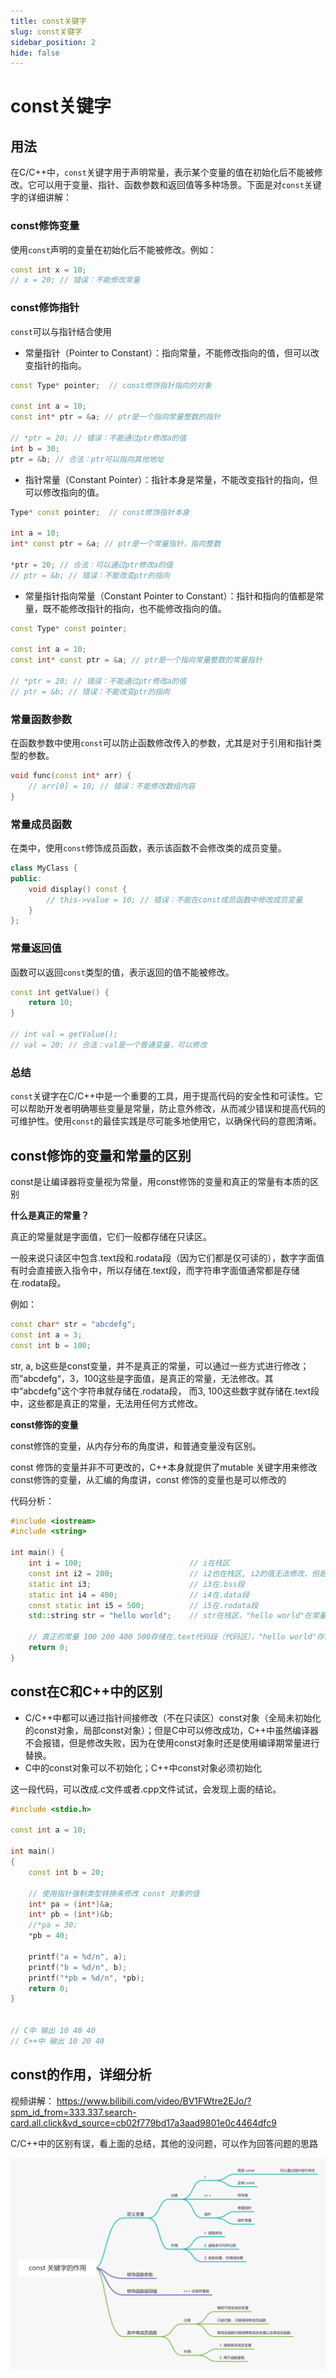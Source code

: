 ```yaml
---
title: const关键字
slug: const关键字
sidebar_position: 2
hide: false
---
```



# const关键字

## 用法

在C/C++中，`const`关键字用于声明常量，表示某个变量的值在初始化后不能被修改。它可以用于变量、指针、函数参数和返回值等多种场景。下面是对`const`关键字的详细讲解：

### const修饰变量

使用`const`声明的变量在初始化后不能被修改。例如：

```cpp
const int x = 10;  
// x = 20; // 错误：不能修改常量
```

### const修饰指针

`const`可以与指针结合使用

- 常量指针（Pointer to Constant）：指向常量，不能修改指向的值，但可以改变指针的指向。

```cpp
const Type* pointer;  // const修饰指针指向的对象

const int a = 10;  
const int* ptr = &a; // ptr是一个指向常量整数的指针  

// *ptr = 20; // 错误：不能通过ptr修改a的值  
int b = 30;  
ptr = &b; // 合法：ptr可以指向其他地址
```

- 指针常量（Constant Pointer）：指针本身是常量，不能改变指针的指向，但可以修改指向的值。

```cpp
Type* const pointer;  // const修饰指针本身

int a = 10;  
int* const ptr = &a; // ptr是一个常量指针，指向整数  

*ptr = 20; // 合法：可以通过ptr修改a的值  
// ptr = &b; // 错误：不能改变ptr的指向
```

- 常量指针指向常量（Constant Pointer to Constant）：指针和指向的值都是常量，既不能修改指针的指向，也不能修改指向的值。

```cpp
const Type* const pointer;

const int a = 10;  
const int* const ptr = &a; // ptr是一个指向常量整数的常量指针  

// *ptr = 20; // 错误：不能通过ptr修改a的值  
// ptr = &b; // 错误：不能改变ptr的指向
```

### 常量函数参数

在函数参数中使用`const`可以防止函数修改传入的参数，尤其是对于引用和指针类型的参数。

```cpp
void func(const int* arr) {  
    // arr[0] = 10; // 错误：不能修改数组内容  
}
```

### 常量成员函数

在类中，使用`const`修饰成员函数，表示该函数不会修改类的成员变量。

```cpp
class MyClass {  
public:  
    void display() const {  
        // this->value = 10; // 错误：不能在const成员函数中修改成员变量  
    }  
};
```

### 常量返回值

函数可以返回`const`类型的值，表示返回的值不能被修改。

```cpp
const int getValue() {  
    return 10;  
}  

// int val = getValue();  
// val = 20; // 合法：val是一个普通变量，可以修改
```

### 总结

`const`关键字在C/C++中是一个重要的工具，用于提高代码的安全性和可读性。它可以帮助开发者明确哪些变量是常量，防止意外修改，从而减少错误和提高代码的可维护性。使用`const`的最佳实践是尽可能多地使用它，以确保代码的意图清晰。

## const修饰的变量和常量的区别

const是让编译器将变量视为常量，用const修饰的变量和真正的常量有本质的区别

<b>什么是真正的常量？</b>

真正的常量就是字面值，它们一般都存储在只读区。

一般来说只读区中包含.text段和.rodata段（因为它们都是仅可读的），数字字面值有时会直接嵌入指令中，所以存储在.text段，而字符串字面值通常都是存储在.rodata段。

例如：

```cpp
const char* str = "abcdefg";
const int a = 3;
const int b = 100;
```

str, a, b这些是const变量，并不是真正的常量，可以通过一些方式进行修改；而”abcdefg“，3，100这些是字面值，是真正的常量，无法修改。其中“abcdefg"这个字符串就存储在.rodata段， 而3, 100这些数字就存储在.text段中，这些都是真正的常量，无法用任何方式修改。

<b>const修饰的变量</b>

const修饰的变量，从内存分布的角度讲，和普通变量没有区别。

const 修饰的变量并非不可更改的，C++本身就提供了mutable 关键字用来修改const修饰的变量，从汇编的角度讲，const 修饰的变量也是可以修改的

代码分析：

```cpp
#include <iostream>
#include <string>

int main() {
    int i = 100;                        // i在栈区
    const int i2 = 200;                 // i2也在栈区, i2的值无法修改，但是i和i2在内存上是相邻的；
    static int i3;                      // i3在.bss段
    static int i4 = 400;                // i4在.data段
    const static int i5 = 500;          // i5在.rodata段
    std::string str = "hello world";    // str在栈区，"hello world"在常量区
    
    // 真正的常量 100 200 400 500存储在.text代码段（代码区），"hello world"存储在.rodata段（常量区）
    return 0;
}
```

## const在C和C++中的区别

- C/C++中都可以通过指针间接修改（不在只读区）const对象（全局未初始化的const对象，局部const对象）；但是C中可以修改成功，C++中虽然编译器不会报错，但是修改失败，因为在使用const对象时还是使用编译期常量进行替换。
- C中的const对象可以不初始化；C++中const对象必须初始化

这一段代码，可以改成.c文件或者.cpp文件试试，会发现上面的结论。

```cpp
#include <stdio.h>

const int a = 10;

int main()
{
    const int b = 20;

    // 使用指针强制类型转换来修改 const 对象的值
    int* pa = (int*)&a;
    int* pb = (int*)&b;
    //*pa = 30;
    *pb = 40;

    printf("a = %d/n", a);
    printf("b = %d/n", b);
    printf("*pb = %d/n", *pb);
    return 0;
}


// C中 输出 10 40 40
// C++中 输出 10 20 40
```

## const的作用，详细分析

视频讲解：
https://www.bilibili.com/video/BV1FWtre2EJo/?spm_id_from=333.337.search-card.all.click&vd_source=cb02f779bd17a3aad9801e0c4464dfc9

C/C++中的区别有误，看上面的总结，其他的没问题，可以作为回答问题的思路

<img src="/assets/QbLjbt12goFA8ixG73hcMV5qnFb.png" src-width="2342" src-height="1580" align="center"/>

